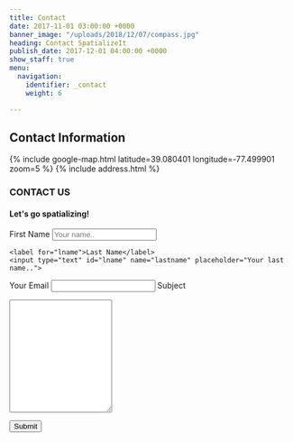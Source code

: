 ```yaml
---
title: Contact
date: 2017-11-01 03:00:00 +0000
banner_image: "/uploads/2018/12/07/compass.jpg"
heading: Contact SpatializeIt
publish_date: 2017-12-01 04:00:00 +0000
show_staff: true
menu:
  navigation:
    identifier: _contact
    weight: 6

---
```

## Contact Information

{% include google-map.html latitude=39.080401 longitude=-77.499901 zoom=5 %} {% include address.html %}

### CONTACT US 
#### Let's go spatializing! 
<div class="container"> <form method="POST" action="https://formspree.io/info@spatializeit.com"> <label for="fname">First Name</label> <input type="text" name="firstname" placeholder="Your name..">

    <label for="lname">Last Name</label>
    <input type="text" id="lname" name="lastname" placeholder="Your last name..">

<label for="Email">Your Email</label>
<input type="email" name="email" placeholder="">
<label for="Message">Subject</label>
<textarea  name="message" placeholder="" style="height:200px"></textarea>

<button type="submit">Submit</button>
</form>
</div>
